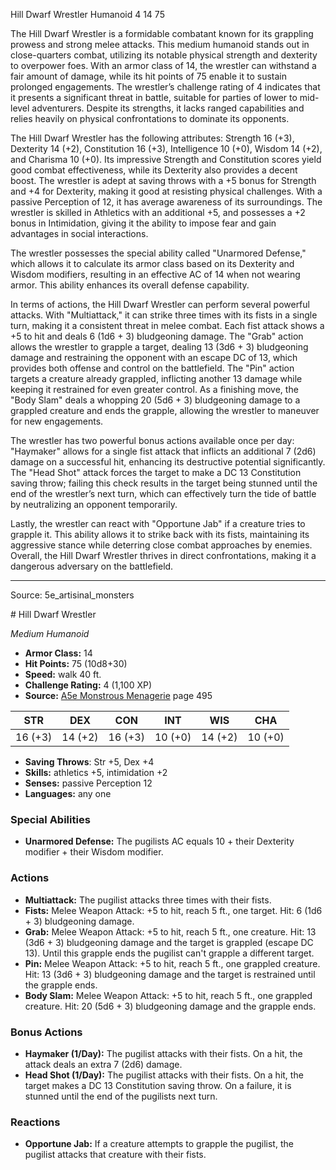 <MonsterName/>Hill Dwarf Wrestler</MonsterName>
<CreatureType/>Humanoid</CreatureType>
<CR/>4</CR>
<AC/>14</AC>
<HP/>75</HP>
<summary>The Hill Dwarf Wrestler is a formidable combatant known for its grappling prowess and strong melee attacks. This medium humanoid stands out in close-quarters combat, utilizing its notable physical strength and dexterity to overpower foes. With an armor class of 14, the wrestler can withstand a fair amount of damage, while its hit points of 75 enable it to sustain prolonged engagements. The wrestler’s challenge rating of 4 indicates that it presents a significant threat in battle, suitable for parties of lower to mid-level adventurers. Despite its strengths, it lacks ranged capabilities and relies heavily on physical confrontations to dominate its opponents.</summary>

<detail>

The Hill Dwarf Wrestler has the following attributes: Strength 16 (+3), Dexterity 14 (+2), Constitution 16 (+3), Intelligence 10 (+0), Wisdom 14 (+2), and Charisma 10 (+0). Its impressive Strength and Constitution scores yield good combat effectiveness, while its Dexterity also provides a decent boost. The wrestler is adept at saving throws with a +5 bonus for Strength and +4 for Dexterity, making it good at resisting physical challenges. With a passive Perception of 12, it has average awareness of its surroundings. The wrestler is skilled in Athletics with an additional +5, and possesses a +2 bonus in Intimidation, giving it the ability to impose fear and gain advantages in social interactions.

The wrestler possesses the special ability called "Unarmored Defense," which allows it to calculate its armor class based on its Dexterity and Wisdom modifiers, resulting in an effective AC of 14 when not wearing armor. This ability enhances its overall defense capability.

In terms of actions, the Hill Dwarf Wrestler can perform several powerful attacks. With "Multiattack," it can strike three times with its fists in a single turn, making it a consistent threat in melee combat. Each fist attack shows a +5 to hit and deals 6 (1d6 + 3) bludgeoning damage. The "Grab" action allows the wrestler to grapple a target, dealing 13 (3d6 + 3) bludgeoning damage and restraining the opponent with an escape DC of 13, which provides both offense and control on the battlefield. The "Pin" action targets a creature already grappled, inflicting another 13 damage while keeping it restrained for even greater control. As a finishing move, the "Body Slam" deals a whopping 20 (5d6 + 3) bludgeoning damage to a grappled creature and ends the grapple, allowing the wrestler to maneuver for new engagements.

The wrestler has two powerful bonus actions available once per day: "Haymaker" allows for a single fist attack that inflicts an additional 7 (2d6) damage on a successful hit, enhancing its destructive potential significantly. The "Head Shot" attack forces the target to make a DC 13 Constitution saving throw; failing this check results in the target being stunned until the end of the wrestler’s next turn, which can effectively turn the tide of battle by neutralizing an opponent temporarily.

Lastly, the wrestler can react with "Opportune Jab" if a creature tries to grapple it. This ability allows it to strike back with its fists, maintaining its aggressive stance while deterring close combat approaches by enemies. Overall, the Hill Dwarf Wrestler thrives in direct confrontations, making it a dangerous adversary on the battlefield.</detail>



---

Source: 5e_artisinal_monsters

<statblock>
# Hill Dwarf Wrestler

*Medium* *Humanoid*

- **Armor Class:** 14
- **Hit Points:** 75 (10d8+30)
- **Speed:** walk 40 ft.
- **Challenge Rating:** 4 (1,100 XP)
- **Source:** [A5e Monstrous Menagerie](https://enpublishingrpg.com/products/level-up-monstrous-menagerie-a5e) page 495

| STR | DEX | CON | INT | WIS | CHA |
| --- | --- | --- | --- | --- | --- |
| 16 (+3) | 14 (+2) | 16 (+3) | 10 (+0) | 14 (+2) | 10 (+0) |

- **Saving Throws**: Str +5, Dex +4
- **Skills:** athletics +5, intimidation +2
- **Senses:** passive Perception 12
- **Languages:** any one

### Special Abilities

- **Unarmored Defense:** The pugilists AC equals 10 + their Dexterity modifier + their Wisdom modifier.

### Actions

- **Multiattack:** The pugilist attacks three times with their fists.
- **Fists:** Melee Weapon Attack: +5 to hit, reach 5 ft., one target. Hit: 6 (1d6 + 3) bludgeoning damage.
- **Grab:** Melee Weapon Attack: +5 to hit, reach 5 ft., one creature. Hit: 13 (3d6 + 3) bludgeoning damage  and the target is grappled (escape DC 13). Until this grapple ends  the pugilist can't grapple a different target.
- **Pin:** Melee Weapon Attack: +5 to hit, reach 5 ft., one grappled creature. Hit: 13 (3d6 + 3) bludgeoning damage  and the target is restrained until the grapple ends.
- **Body Slam:** Melee Weapon Attack: +5 to hit, reach 5 ft., one grappled creature. Hit: 20 (5d6 + 3) bludgeoning damage  and the grapple ends.

### Bonus Actions

- **Haymaker (1/Day):** The pugilist attacks with their fists. On a hit, the attack deals an extra 7 (2d6) damage.
- **Head Shot (1/Day):** The pugilist attacks with their fists. On a hit, the target makes a DC 13 Constitution saving throw. On a failure, it is stunned until the end of the pugilists next turn.

### Reactions

- **Opportune Jab:** If a creature attempts to grapple the pugilist, the pugilist attacks that creature with their fists.


</statblock>


